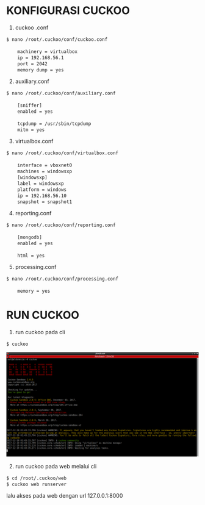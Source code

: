# KONFIGURASI CUCKOO

1. cuckoo .conf
  ```
  $ nano /root/.cuckoo/conf/cuckoo.conf
  
      machinery = virtualbox
      ip = 192.168.56.1
      port = 2042
      memory dump = yes
  ```
  
2. auxiliary.conf
  ```
  $ nano /root/.cuckoo/conf/auxiliary.conf
  
      [sniffer]
      enabled = yes

      tcpdump = /usr/sbin/tcpdump
      mitm = yes
  ```
  
3. virtualbox.conf
  ```
  $ nano /root/.cuckoo/conf/virtualbox.conf
  
      interface = vboxnet0
      machines = windowsxp
      [windowsxp]
      label = windowsxp
      platform = windows
      ip = 192.168.56.10
      snapshot = snapshot1
  ```

4. reporting.conf
  ```
  $ nano /root/.cuckoo/conf/reporting.conf
  
      [mongodb]
      enabled = yes

      html = yes
  ```

5. processing.conf
  ```
  $ nano /root/.cuckoo/conf/processing.conf
  
      memory = yes
  ```
  
# RUN CUCKOO
1. run cuckoo pada cli
  ```
  $ cuckoo
  ```
  ![assets](assets/pic/21.PNG)

2. run cuckoo pada web melalui cli
  ```
  $ cd /root/.cuckoo/web
  $ cuckoo web runserver
  ```
  lalu akses pada web dengan url 127.0.0.1:8000
